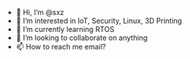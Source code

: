 - 👋 Hi, I’m @sxz
- 👀 I’m interested in IoT, Security, Linux, 3D Printing
- 🌱 I’m currently learning RTOS
- 💞️ I’m looking to collaborate on anything
- 📫 How to reach me email?

<!---
sxzebra/sxzebra is a ✨ special ✨ repository because its `README.md` (this file) appears on your GitHub profile.
You can click the Preview link to take a look at your changes.
--->
